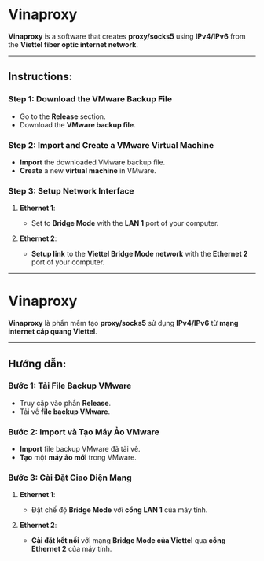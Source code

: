 # Vinaproxy

**Vinaproxy** is a software that creates **proxy/socks5** using **IPv4/IPv6** from the **Viettel fiber optic internet network**.

---

## Instructions:

### Step 1: Download the VMware Backup File
- Go to the **Release** section.
- Download the **VMware backup file**.

### Step 2: Import and Create a VMware Virtual Machine
- **Import** the downloaded VMware backup file.
- **Create** a new **virtual machine** in VMware.

### Step 3: Setup Network Interface

1. **Ethernet 1**: 
   - Set to **Bridge Mode** with the **LAN 1** port of your computer.

2. **Ethernet 2**: 
   - **Setup link** to the **Viettel Bridge Mode network** with the **Ethernet 2** port of your computer.

---

# Vinaproxy

**Vinaproxy** là phần mềm tạo **proxy/socks5** sử dụng **IPv4/IPv6** từ **mạng internet cáp quang Viettel**.

---

## Hướng dẫn:

### Bước 1: Tải File Backup VMware
- Truy cập vào phần **Release**.
- Tải về **file backup VMware**.

### Bước 2: Import và Tạo Máy Ảo VMware
- **Import** file backup VMware đã tải về.
- **Tạo** một **máy ảo mới** trong VMware.

### Bước 3: Cài Đặt Giao Diện Mạng

1. **Ethernet 1**:
   - Đặt chế độ **Bridge Mode** với **cổng LAN 1** của máy tính.

2. **Ethernet 2**:
   - **Cài đặt kết nối** với mạng **Bridge Mode của Viettel** qua **cổng Ethernet 2** của máy tính.
